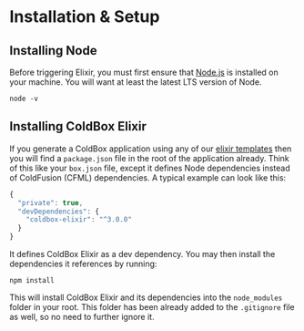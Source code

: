 # Installation & Setup

## Installing Node

Before triggering Elixir, you must first ensure that [Node.js](https://nodejs.org/en/) is installed on your machine.
You will want at least the latest LTS version of Node.

```
node -v
```

## Installing ColdBox Elixir

If you generate a ColdBox application using any of our [elixir templates](https://github.com/coldbox-templates/) then you will find a `package.json` file in the root of the application already. Think of this like your `box.json` file, except it defines Node dependencies instead of ColdFusion (CFML) dependencies.  A typical example can look like this:


```js
{
  "private": true,
  "devDependencies": {
    "coldbox-elixir": "^3.0.0"
  }
}
```

It defines ColdBox Elixir as a dev dependency.  You may then install the dependencies it references by running:

```
npm install
```

This will install ColdBox Elixir and its dependencies into the `node_modules` folder in your root.  This folder has been already added to the `.gitignore` file as well, so no need to further ignore it.
